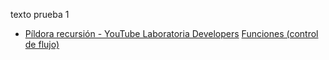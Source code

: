 texto prueba 1
 * [Píldora recursión - YouTube Laboratoria Developers](https://www.youtube.com/watch?v=lPPgY3HLlhQ)
 [Funciones (control de flujo)](https://curriculum.laboratoria.la/es/topics/javascript/02-flow-control/03-functions)